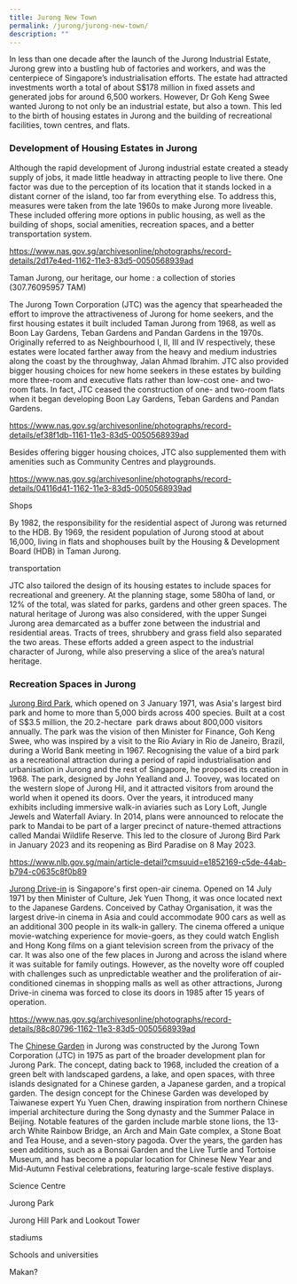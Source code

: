 ```yaml
---
title: Jurong New Town
permalink: /jurong/jurong-new-town/
description: ""
---
```

In less than one decade after the launch of the Jurong Industrial Estate, Jurong grew into a bustling hub of factories and workers, and was the centerpiece of Singapore’s industrialisation efforts. The estate had attracted investments worth a total of about S$178 million in fixed assets and generated jobs for around 6,500 workers. However, Dr Goh Keng Swee wanted Jurong to not only be an industrial estate, but also a town. This led to the birth of housing estates in Jurong and the building of recreational facilities, town centres, and flats.

### **Development of Housing Estates in Jurong**

Although the rapid development of Jurong industrial estate created a steady supply of jobs, it made little headway in attracting people to live there. One factor was due to the perception of its location that it stands locked in a distant corner of the island, too far from everything else. To address this, measures were taken from the late 1960s to make Jurong more liveable. These included offering more options in public housing, as well as the building of shops, social amenities, recreation spaces, and a better transportation system.

https://www.nas.gov.sg/archivesonline/photographs/record-details/2d17e4ed-1162-11e3-83d5-0050568939ad

Taman Jurong, our heritage, our home : a collection of stories (307.76095957 TAM)

The Jurong Town Corporation (JTC) was the agency that spearheaded the effort to improve the attractiveness of Jurong for home seekers, and the first housing estates it built included Taman Jurong from 1968, as well as Boon Lay Gardens, Teban Gardens and Pandan Gardens in the 1970s. Originally referred to as Neighbourhood I, II, III and IV respectively, these estates were located farther away from the heavy and medium industries along the coast by the throughway, Jalan Ahmad Ibrahim. JTC also provided bigger housing choices for new home seekers in these estates by building more three-room and executive flats rather than low-cost one- and two-room flats. In fact, JTC ceased the construction of one- and two-room flats when it began developing Boon Lay Gardens, Teban Gardens and Pandan Gardens.

https://www.nas.gov.sg/archivesonline/photographs/record-details/ef38f1db-1161-11e3-83d5-0050568939ad

Besides offering bigger housing choices, JTC also supplemented them with amenities such as Community Centres and playgrounds. 

https://www.nas.gov.sg/archivesonline/photographs/record-details/04116d41-1162-11e3-83d5-0050568939ad

Shops

By 1982, the responsibility for the residential aspect of Jurong was returned to the HDB. By 1969, the resident population of Jurong stood at about 16,000, living in flats and shophouses built by the Housing & Development Board (HDB) in Taman Jurong. 

transportation

JTC also tailored the design of its housing estates to include spaces for recreational and greenery. At the planning stage, some 580ha of land, or 12% of the total, was slated for parks, gardens and other green spaces. The natural heritage of Jurong was also considered, with the upper Sungei Jurong area demarcated as a buffer zone between the industrial and residential areas. Tracts of trees, shrubbery and grass field also separated the two areas. These efforts added a green aspect to the industrial character of Jurong, while also preserving a slice of the area’s natural heritage.

### **Recreation Spaces in Jurong**

[Jurong Bird Park](https://www.nlb.gov.sg/main/article-detail?cmsuuid=e1852169-c5de-44ab-b794-c0635c8f0b89), which opened on 3 January 1971, was Asia's largest bird park and home to more than 5,000 birds across 400 species. Built at a cost of S$3.5 million, the 20.2-hectare  park draws about 800,000 visitors annually. The park was the vision of then Minister for Finance, Goh Keng Swee, who was inspired by a visit to the Rio Aviary in Rio de Janeiro, Brazil, during a World Bank meeting in 1967. Recognising the value of a bird park as a recreational attraction during a period of rapid industrialisation and urbanisation in Jurong and the rest of Singapore, he proposed its creation in 1968. The park, designed by John Yealland and J. Toovey, was located on the western slope of Jurong Hil, and it attracted visitors from around the world when it opened its doors. Over the years, it introduced many exhibits including immersive walk-in aviaries such as Lory Loft, Jungle Jewels and Waterfall Aviary. In 2014, plans were announced to relocate the park to Mandai to be part of a larger precinct of nature-themed attractions called Mandai Wildlife Reserve. This led to the closure of Jurong Bird Park in January 2023 and its reopening as Bird Paradise on 8 May 2023.

https://www.nlb.gov.sg/main/article-detail?cmsuuid=e1852169-c5de-44ab-b794-c0635c8f0b89

  
[Jurong Drive-in](https://www.nlb.gov.sg/main/article-detail?cmsuuid=bbfab240-c8be-4315-a0de-959b7dc0a0fe) is Singapore's first open-air cinema. Opened on 14 July 1971 by then Minister of Culture, Jek Yuen Thong, it was once located next to the Japanese Gardens. Conceived by Cathay Organisation, it was the largest drive-in cinema in Asia and could accommodate 900 cars as well as an additional 300 people in its walk-in gallery. The cinema offered a unique movie-watching experience for movie-goers, as they could watch English and Hong Kong films on a giant television screen from the privacy of the car. It was also one of the few places in Jurong and across the island where it was suitable for family outings. However, as the novelty wore off coupled with challenges such as unpredictable weather and the proliferation of air-conditioned cinemas in shopping malls as well as other attractions, Jurong Drive-in cinema was forced to close its doors in 1985 after 15 years of operation.

https://www.nas.gov.sg/archivesonline/photographs/record-details/88c80796-1162-11e3-83d5-0050568939ad

The [Chinese Garden](https://www.nlb.gov.sg/main/article-detail?cmsuuid=f7c83ad6-8985-4027-b203-63409d028204) in Jurong was constructed by the Jurong Town Corporation (JTC) in 1975 as part of the broader development plan for Jurong Park. The concept, dating back to 1968, included the creation of a green belt with landscaped gardens, a lake, and open spaces, with three islands designated for a Chinese garden, a Japanese garden, and a tropical garden. The design concept for the Chinese Garden was developed by Taiwanese expert Yu Yuen Chen, drawing inspiration from northern Chinese imperial architecture during the Song dynasty and the Summer Palace in Beijing. Notable features of the garden include marble stone lions, the 13-arch White Rainbow Bridge, an Arch and Main Gate complex, a Stone Boat and Tea House, and a seven-story pagoda. Over the years, the garden has seen additions, such as a Bonsai Garden and the Live Turtle and Tortoise Museum, and has become a popular location for Chinese New Year and Mid-Autumn Festival celebrations, featuring large-scale festive displays.



Science Centre

Jurong Park

Jurong Hill Park and Lookout Tower

stadiums

Schools and universities

Makan?